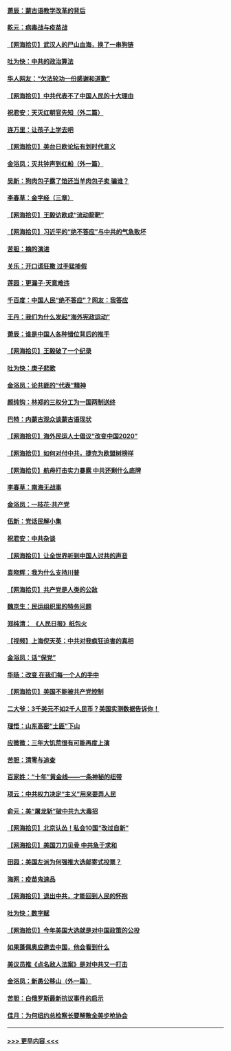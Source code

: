 #### [萧辰：蒙古语教学改革的背后](../pages/nsc993/n12393677.md?t=09101551) 
#### [乾元：病毒战与疫苗战](../pages/nsc993/n12393107.md?t=09101551) 
#### [【网海拾贝】武汉人的尸山血海，换了一串狗链](../pages/nsc993/n12393043.md?t=09101551) 
#### [吐为快：中共的政治算法](../pages/nsc993/n12390506.md?t=09101551) 
#### [华人网友：“欠法轮功一份感谢和道歉”](../pages/nsc993/n12390098.md?t=09101551) 
#### [【网海拾贝】中共代表不了中国人民的十大理由](../pages/nsc993/n12388155.md?t=09101551) 
#### [祝君安：天灭红朝官先知（外二篇）](../pages/nsc993/n12387957.md?t=09101551) 
#### [连万里：让孩子上学去吧](../pages/nsc993/n12385309.md?t=09101551) 
#### [【网海拾贝】美台日欧论坛有划时代意义](../pages/nsc993/n12385232.md?t=09101551) 
#### [金浴凤：灭共钟声到红船（外一篇）](../pages/nsc993/n12385154.md?t=09101551) 
#### [吴新：狗肉包子露了馅还当羊肉包子卖 骗谁？](../pages/nsc993/n12385133.md?t=09101551) 
#### [李春草：金字经（三章）](../pages/nsc993/n12383691.md?t=09101551) 
#### [【网海拾贝】王毅访欧成“流动箭靶”](../pages/nsc993/n12383338.md?t=09101551) 
#### [【网海拾贝】习近平的“绝不答应”与中共的气急败坏](../pages/nsc993/n12382819.md?t=09101551) 
#### [苦胆：摘的演进](../pages/nsc993/n12382619.md?t=09101551) 
#### [关乐：开口谎狂撒 过手猛掺假](../pages/nsc993/n12382604.md?t=09101551) 
#### [莲园：更漏子‧天意难违](../pages/nsc993/n12382598.md?t=09101551) 
#### [千百度：中国人民“绝不答应”？网友：我答应](../pages/nsc993/n12382024.md?t=09101551) 
#### [王丹：我们为什么发起“海外宪政运动”](../pages/nsc993/n12380286.md?t=09101551) 
#### [萧辰：谁是中国人各种错位背后的推手](../pages/nsc993/n12379800.md?t=09101551) 
#### [【网海拾贝】王毅破了一个纪录](../pages/nsc993/n12379251.md?t=09101551) 
#### [吐为快：庚子悲歌](../pages/nsc993/n12378821.md?t=09101551) 
#### [金浴凤：论共匪的“代表”精神](../pages/nsc993/n12377546.md?t=09101551) 
#### [颜纯钩：林郑的三权分工为一国两制送终](../pages/nsc993/n12377306.md?t=09101551) 
#### [巴特：内蒙古观众谈蒙古语现状](../pages/nsc993/n12376923.md?t=09101551) 
#### [【网海拾贝】海外民运人士倡议“改变中国2020”](../pages/nsc993/n12376682.md?t=09101551) 
#### [【网海拾贝】如何对付中共，捷克为欧盟树榜样](../pages/nsc993/n12374209.md?t=09101551) 
#### [【网海拾贝】航母打击实力暴露 中共还剩什么底牌](../pages/nsc993/n12371825.md?t=09101551) 
#### [李春草：南海无战事](../pages/nsc993/n12371159.md?t=09101551) 
#### [金浴凤：一枝花·共产党](../pages/nsc993/n12368757.md?t=09101551) 
#### [伍新：党话民解小集](../pages/nsc993/n12366907.md?t=09101551) 
#### [祝君安：中共杂谈](../pages/nsc993/n12366076.md?t=09101551) 
#### [【网海拾贝】让全世界听到中国人讨共的声音](../pages/nsc993/n12365569.md?t=09101551) 
#### [袁晓辉：我为什么支持川普](../pages/nsc993/n12362670.md?t=09101551) 
#### [【网海拾贝】共产党是人类的公敌](../pages/nsc993/n12363182.md?t=09101551) 
#### [魏京生：民运组织里的特务问题](../pages/nsc993/n12363010.md?t=09101551) 
#### [郑纯清： 《人民日报》纸包火](../pages/nsc993/n12362706.md?t=09101551) 
#### [【视频】上海倪天英：中共对我疯狂迫害的真相](../pages/nsc993/n12356341.md?t=09101551) 
#### [金浴凤：话“保党”](../pages/nsc993/n12361867.md?t=09101551) 
#### [华旸：改变 在我们每一个人的手中](../pages/nsc993/n12361774.md?t=09101551) 
#### [【网海拾贝】美国不能被共产党控制](../pages/nsc993/n12360271.md?t=09101551) 
#### [二大爷：3千美元不如2千人民币？美国实测数据告诉你！](../pages/nsc993/n12358563.md?t=09101551) 
#### [理悟：山东高密“土匪”下山](../pages/nsc993/n12358535.md?t=09101551) 
#### [应微微：三年大饥荒很有可能再度上演](../pages/nsc993/n12358523.md?t=09101551) 
#### [苦胆：清零与追查](../pages/nsc993/n12358501.md?t=09101551) 
#### [百家姓：“十年”黄金线——一条神秘的纽带](../pages/nsc993/n12358319.md?t=09101551) 
#### [项云：中共权力决定“主义”用来耍弄人民](../pages/nsc993/n12358172.md?t=09101551) 
#### [俞元：美“屠龙斩”破中共九大毒招](../pages/nsc993/n12357822.md?t=09101551) 
#### [【网海拾贝】北京认怂！私会10国“改过自新”](../pages/nsc993/n12357784.md?t=09101551) 
#### [【网海拾贝】美国刀刀见骨 中共急于求和](../pages/nsc993/n12355511.md?t=09101551) 
#### [田园：美国左派为何强推大选邮寄式投票？](../pages/nsc993/n12352963.md?t=09101551) 
#### [海网：疫苗鬼速品](../pages/nsc993/n12354438.md?t=09101551) 
#### [【网海拾贝】退出中共，才能回到人民的怀抱](../pages/nsc993/n12352634.md?t=09101551) 
#### [吐为快：数字赋](../pages/nsc993/n12352317.md?t=09101551) 
#### [【网海拾贝】今年美国大选就是对中国政策的公投](../pages/nsc993/n12350973.md?t=09101551) 
#### [如果蓬佩奥应邀去中国，他会看到什么](../pages/nsc993/n12350945.md?t=09101551) 
#### [美议员推《点名敌人法案》是对中共又一打击](../pages/nsc993/n12350765.md?t=09101551) 
#### [金浴凤：新愚公移山（外一篇）](../pages/nsc993/n12350253.md?t=09101551) 
#### [苦胆：白俄罗斯最新抗议事件的启示](../pages/nsc993/n12349989.md?t=09101551) 
#### [佳月：为何纽约总检察长要解散全美步枪协会](../pages/nsc993/n12349939.md?t=09101551) 

----
#### [ >>> 更早内容 <<< ](../indexes/nsc993-earlier.md)

